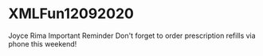 # XMLFun12092020

<?xml version="1.0" encoding="UTF-8"?>
<!DOCTYPE>
<note>
  <to>Joyce</to>
  <from>Rima</from>
  <heading>Important Reminder</heading>
  <body>Don't forget to order prescription refills via phone this weekend!</body>
</note>
